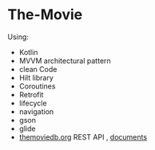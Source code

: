 # The-Movie

Using:
- Kotlin
- MVVM architectural pattern
- clean Code
- Hilt library 
- Coroutines
- Retrofit
- lifecycle
- navigation
- gson
- glide
- [themoviedb.org](https://www.themoviedb.org/) REST API , [documents](https://www.themoviedb.org/documentation/api)
